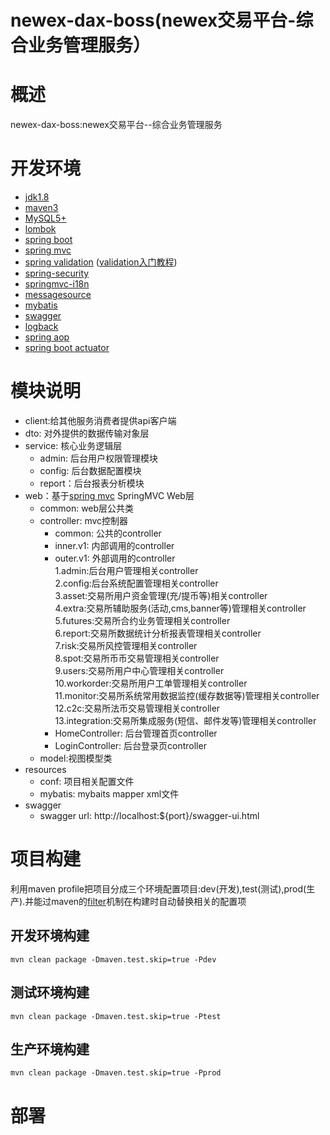 newex-dax-boss(newex交易平台-综合业务管理服务）
=======================================================

# 概述
newex-dax-boss:newex交易平台--综合业务管理服务

# 开发环境
- [jdk1.8][]
- [maven3][]
- [MySQL5+][]
- [lombok][]
- [spring boot][] 
- [spring mvc][]
- [spring validation][] ([validation入门教程][])
- [spring-security][]
- [springmvc-i18n][]
- [messagesource][]
- [mybatis][]
- [swagger][]
- [logback][]
- [spring aop][]
- [spring boot actuator][]

# 模块说明
- client:给其他服务消费者提供api客户端
- dto: 对外提供的数据传输对象层
- service: 核心业务逻辑层
    - admin: 后台用户权限管理模块
    - config: 后台数据配置模块
    - report：后台报表分析模块
- web：基于[spring mvc][] SpringMVC Web层
    - common: web层公共类
    - controller: mvc控制器  
      - common: 公共的controller  
      - inner.v1: 内部调用的controller  
      - outer.v1: 外部调用的controller  
        1.admin:后台用户管理相关controller  
        2.config:后台系统配置管理相关controller  
        3.asset:交易所用户资金管理(充/提币等)相关controller  
        4.extra:交易所辅助服务(活动,cms,banner等)管理相关controller  
        5.futures:交易所合约业务管理相关controller  
        6.report:交易所数据统计分析报表管理相关controller  
        7.risk:交易所风控管理相关controller  
        8.spot:交易所币币交易管理相关controller  
        9.users:交易所用户中心管理相关controller  
        10.workorder:交易所用户工单管理相关controller  
        11.monitor:交易所系统常用数据监控(缓存数据等)管理相关controller  
        12.c2c:交易所法币交易管理相关controller  
        13.integration:交易所集成服务(短信、邮件发等)管理相关controller  
      - HomeController: 后台管理首页controller  
      - LoginController: 后台登录页controller  
    - model:视图模型类  
- resources
    - conf: 项目相关配置文件
    - mybatis: mybaits mapper xml文件
- swagger
    - swagger url: http://localhost:${port}/swagger-ui.html

# 项目构建
利用maven profile把项目分成三个环境配置项目:dev(开发),test(测试),prod(生产).并能过maven的[filter][]机制在构建时自动替换相关的配置项

## 开发环境构建

```shell
mvn clean package -Dmaven.test.skip=true -Pdev
```

## 测试环境构建

```shell
mvn clean package -Dmaven.test.skip=true -Ptest
```

## 生产环境构建

```shell
mvn clean package -Dmaven.test.skip=true -Pprod
```

# 部署 

[jdk1.8]: http://www.oracle.com/technetwork/java/javase/downloads/jdk8-downloads-2133151.html
[maven3]: http://maven.apache.org/download.cgi
[lombok]: https://projectlombok.org/download.html
[tomcat8+]: http://tomcat.apache.org/
[MySQL5+]: http://dev.mysql.com/downloads/mysql/
[spring]: http://docs.spring.io/spring/docs/current/spring-framework-reference/htmlsingle/
[spring boot]: http://docs.spring.io/spring-boot/docs/current/reference/htmlsingle/
[spring mvc]: http://docs.spring.io/spring/docs/current/spring-framework-reference/htmlsingle/#mvc
[mybatis]: http://www.mybatis.org/mybatis-3/
[swagger]: http://swagger.io/
[logback]: https://logback.qos.ch/manual/
[thymeleaf]: http://www.thymeleaf.org/
[shiro]: http://shiro.apache.org/
[filter]: https://buzheng.org/maven-profile-for-multiple-enviroments.html
[spring validation]: http://docs.spring.io/spring-framework/docs/current/spring-framework-reference/htmlsingle/#validation
[validation入门教程]: http://jinnianshilongnian.iteye.com/blog/1990081
[spring aop]: http://docs.spring.io/spring/docs/current/spring-framework-reference/htmlsingle/#aop
[spring boot actuator]: http://docs.spring.io/spring-boot/docs/current/reference/htmlsingle/#production-ready
[springmvc-i18n]: http://docs.spring.io/spring/docs/current/spring-framework-reference/htmlsingle/#mvc-localeresolver
[messagesource]: http://docs.spring.io/spring/docs/current/spring-framework-reference/htmlsingle/#context-functionality-messagesource
[spring-security]: http://projects.spring.io/spring-security/
[spring-session]: http://projects.spring.io/spring-session/